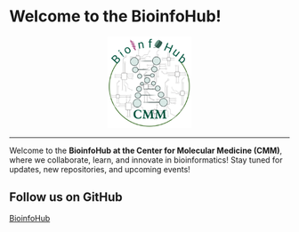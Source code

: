# Welcome to the BioinfoHub!

<div style="text-align: center;">
    <img src="https://raw.githubusercontent.com/BioinfoHubCMM/BioinfoHubCMM.github.io/refs/heads/main/assets/images/BioInfoHubLogo_1.png" alt="BioinfoHub Logo" width="150">
</div>  


   
---
Welcome to the **BioinfoHub at the Center for Molecular Medicine (CMM)**, where we collaborate, learn, and innovate in bioinformatics! Stay tuned for updates, new repositories, and upcoming events!

## Follow us on GitHub
[BioinfoHub](https://github.com/BioinfoHubCMM)

